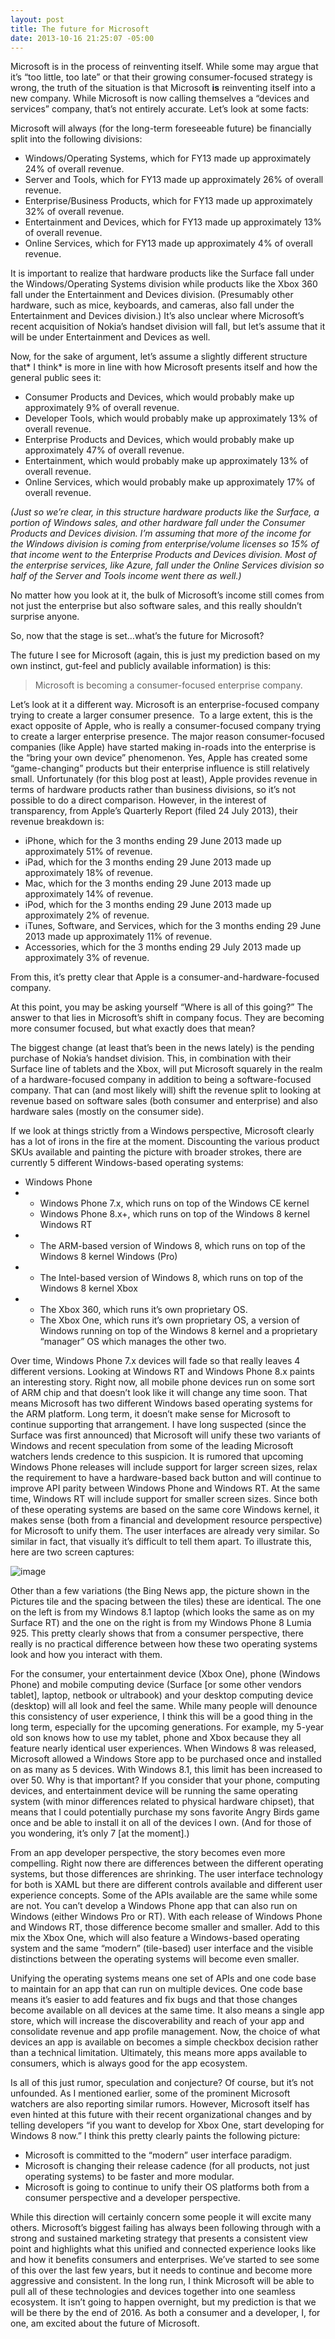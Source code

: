 ```yaml
---
layout: post
title: The future for Microsoft
date: 2013-10-16 21:25:07 -05:00
---
```


Microsoft is in the process of reinventing itself. While some may argue that it’s “too little, too late” or that their growing consumer-focused strategy is wrong, the truth of the situation is that Microsoft **is** reinventing itself into a new company. While Microsoft is now calling themselves a “devices and services” company, that’s not entirely accurate. Let’s look at some facts:

Microsoft will always (for the long-term foreseeable future) be financially split into the following divisions:

*   Windows/Operating Systems, which for FY13 made up approximately 24% of overall revenue.
*   Server and Tools, which for FY13 made up approximately 26% of overall revenue.
*   Enterprise/Business Products, which for FY13 made up approximately 32% of overall revenue.
*   Entertainment and Devices, which for FY13 made up approximately 13% of overall revenue.
*   Online Services, which for FY13 made up approximately 4% of overall revenue.  

It is important to realize that hardware products like the Surface fall under the Windows/Operating Systems division while products like the Xbox 360 fall under the Entertainment and Devices division. (Presumably other hardware, such as mice, keyboards, and cameras, also fall under the Entertainment and Devices division.) It’s also unclear where Microsoft’s recent acquisition of Nokia’s handset division will fall, but let’s assume that it will be under Entertainment and Devices as well.

Now, for the sake of argument, let’s assume a slightly different structure that* I think* is more in line with how Microsoft presents itself and how the general public sees it:

*   Consumer Products and Devices, which would probably make up approximately 9% of overall revenue.
*   Developer Tools, which would probably make up approximately 13% of overall revenue.
*   Enterprise Products and Devices, which would probably make up approximately 47% of overall revenue.
*   Entertainment, which would probably make up approximately 13% of overall revenue.
*   Online Services, which would probably make up approximately 17% of overall revenue.  

*(Just so we’re clear, in this structure hardware products like the Surface, a portion of Windows sales, and other hardware fall under the Consumer Products and Devices division. I’m assuming that more of the income for the Windows division is coming from enterprise/volume licenses so 15% of that income went to the Enterprise Products and Devices division. Most of the enterprise services, like Azure, fall under the Online Services division so half of the Server and Tools income went there as well.)*

No matter how you look at it, the bulk of Microsoft’s income still comes from not just the enterprise but also software sales, and this really shouldn’t surprise anyone.

So, now that the stage is set…what’s the future for Microsoft?

The future I see for Microsoft (again, this is just my prediction based on my own instinct, gut-feel and publicly available information) is this:

> Microsoft is becoming a consumer-focused enterprise company.

Let’s look at it a different way. Microsoft is an enterprise-focused company trying to create a larger consumer presence.  To a large extent, this is the exact opposite of Apple, who is really a consumer-focused company trying to create a larger enterprise presence. The major reason consumer-focused companies (like Apple) have started making in-roads into the enterprise is the “bring your own device” phenomenon. Yes, Apple has created some “game-changing” products but their enterprise influence is still relatively small. Unfortunately (for this blog post at least), Apple provides revenue in terms of hardware products rather than business divisions, so it’s not possible to do a direct comparison. However, in the interest of transparency, from Apple’s Quarterly Report (filed 24 July 2013), their revenue breakdown is:

*   iPhone, which for the 3 months ending 29 June 2013 made up approximately 51% of revenue.
*   iPad, which for the 3 months ending 29 June 2013 made up approximately 18% of revenue.
*   Mac, which for the 3 months ending 29 June 2013 made up approximately 14% of revenue.
*   iPod, which for the 3 months ending 29 June 2013 made up approximately 2% of revenue.
*   iTunes, Software, and Services, which for the 3 months ending 29 June 2013 made up approximately 11% of revenue.
*   Accessories, which for the 3 months ending 29 July 2013 made up approximately 3% of revenue.  

From this, it’s pretty clear that Apple is a consumer-and-hardware-focused company.

At this point, you may be asking yourself “Where is all of this going?” The answer to that lies in Microsoft’s shift in company focus. They are becoming more consumer focused, but what exactly does that mean?

The biggest change (at least that’s been in the news lately) is the pending purchase of Nokia’s handset division. This, in combination with their Surface line of tablets and the Xbox, will put Microsoft squarely in the realm of a hardware-focused company in addition to being a software-focused company. That can (and most likely will) shift the revenue split to looking at revenue based on software sales (both consumer and enterprise) and also hardware sales (mostly on the consumer side).

If we look at things strictly from a Windows perspective, Microsoft clearly has a lot of irons in the fire at the moment. Discounting the various product SKUs available and painting the picture with broader strokes, there are currently 5 different Windows-based operating systems:

*   Windows Phone
*   *   Windows Phone 7.x, which runs on top of the Windows CE kernel
    *   Windows Phone 8.x+, which runs on top of the Windows 8 kernel    Windows RT
*   *   The ARM-based version of Windows 8, which runs on top of the Windows 8 kernel    Windows (Pro)
*   *   The Intel-based version of Windows 8, which runs on top of the Windows 8 kernel    Xbox
*   *   The Xbox 360, which runs it’s own proprietary OS.
    *   The Xbox One, which runs it’s own proprietary OS, a version of Windows running on top of the Windows 8 kernel and a proprietary “manager” OS which manages the other two.   

Over time, Windows Phone 7.x devices will fade so that really leaves 4 different versions. Looking at Windows RT and Windows Phone 8.x paints an interesting story. Right now, all mobile phone devices run on some sort of ARM chip and that doesn’t look like it will change any time soon. That means Microsoft has two different Windows based operating systems for the ARM platform. Long term, it doesn’t make sense for Microsoft to continue supporting that arrangement. I have long suspected (since the Surface was first announced) that Microsoft will unify these two variants of Windows and recent speculation from some of the leading Microsoft watchers lends credence to this suspicion. It is rumored that upcoming Windows Phone releases will include support for larger screen sizes, relax the requirement to have a hardware-based back button and will continue to improve API parity between Windows Phone and Windows RT. At the same time, Windows RT will include support for smaller screen sizes. Since both of these operating systems are based on the same core Windows kernel, it makes sense (both from a financial and development resource perspective) for Microsoft to unify them. The user interfaces are already very similar. So similar in fact, that visually it’s difficult to tell them apart. To illustrate this, here are two screen captures:

![image](https://gwb.blob.core.windows.net/sdorman/Windows-Live-Writer/ab166d1a0cbd_D00F/image_5.png "image")

Other than a few variations (the Bing News app, the picture shown in the Pictures tile and the spacing between the tiles) these are identical. The one on the left is from my Windows 8.1 laptop (which looks the same as on my Surface RT) and the one on the right is from my Windows Phone 8 Lumia 925. This pretty clearly shows that from a consumer perspective, there really is no practical difference between how these two operating systems look and how you interact with them. 

For the consumer, your entertainment device (Xbox One), phone (Windows Phone) and mobile computing device (Surface [or some other vendors tablet], laptop, netbook or ultrabook) and your desktop computing device (desktop) will all look and feel the same. While many people will denounce this consistency of user experience, I think this will be a good thing in the long term, especially for the upcoming generations. For example, my 5-year old son knows how to use my tablet, phone and Xbox because they all feature nearly identical user experiences. When Windows 8 was released, Microsoft allowed a Windows Store app to be purchased once and installed on as many as 5 devices. With Windows 8.1, this limit has been increased to over 50. Why is that important? If you consider that your phone, computing devices, and entertainment device will be running the same operating system (with minor differences related to physical hardware chipset), that means that I could potentially purchase my sons favorite Angry Birds game once and be able to install it on all of the devices I own. (And for those of you wondering, it’s only 7 [at the moment].)

From an app developer perspective, the story becomes even more compelling. Right now there are differences between the different operating systems, but those differences are shrinking. The user interface technology for both is XAML but there are different controls available and different user experience concepts. Some of the APIs available are the same while some are not. You can’t develop a Windows Phone app that can also run on Windows (either Windows Pro or RT). With each release of Windows Phone and Windows RT, those difference become smaller and smaller. Add to this mix the Xbox One, which will also feature a Windows-based operating system and the same “modern” (tile-based) user interface and the visible distinctions between the operating systems will become even smaller. 

Unifying the operating systems means one set of APIs and one code base to maintain for an app that can run on multiple devices. One code base means it’s easier to add features and fix bugs and that those changes become available on all devices at the same time. It also means a single app store, which will increase the discoverability and reach of your app and consolidate revenue and app profile management. Now, the choice of what devices an app is available on becomes a simple checkbox decision rather than a technical limitation. Ultimately, this means more apps available to consumers, which is always good for the app ecosystem. 

Is all of this just rumor, speculation and conjecture? Of course, but it’s not unfounded. As I mentioned earlier, some of the prominent Microsoft watchers are also reporting similar rumors. However, Microsoft itself has even hinted at this future with their recent organizational changes and by telling developers “if you want to develop for Xbox One, start developing for Windows 8 now.” I think this pretty clearly paints the following picture:

*   Microsoft is committed to the “modern” user interface paradigm.
*   Microsoft is changing their release cadence (for all products, not just operating systems) to be faster and more modular.
*   Microsoft is going to continue to unify their OS platforms both from a consumer perspective and a developer perspective.  

While this direction will certainly concern some people it will excite many others. Microsoft’s biggest failing has always been following through with a strong and sustained marketing strategy that presents a consistent view point and highlights what this unified and connected experience looks like and how it benefits consumers and enterprises. We’ve started to see some of this over the last few years, but it needs to continue and become more aggressive and consistent. In the long run, I think Microsoft will be able to pull all of these technologies and devices together into one seamless ecosystem. It isn’t going to happen overnight, but my prediction is that we will be there by the end of 2016. As both a consumer and a developer, I, for one, am excited about the future of Microsoft.
